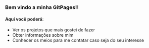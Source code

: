 ### Bem vindo a minha GitPages!!

#### Aqui você poderá:
- Ver os projetos que mais gostei de fazer
- Obter informações sobre mim
- Conhecer os meios para me contatar caso seja do seu interesse
